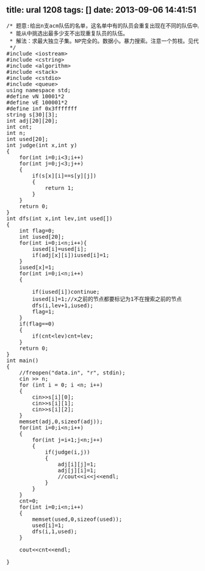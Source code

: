 title: ural 1208
tags: []
date: 2013-09-06 14:41:51
---

<pre config="brush:cpp;toolbar:false;">/* 题意:给出n支acm队伍的名单，这名单中有的队员会重复出现在不同的队伍中。问
 * 能从中挑选出最多少支不出现重复队员的队伍。
 * 解法：求最大独立子集。NP完全的。数据小。暴力搜索。注意一个剪枝。见代码
 */
#include &lt;iostream&gt;
#include &lt;cstring&gt;
#include &lt;algorithm&gt;
#include &lt;stack&gt;
#include &lt;cstdio&gt;
#include &lt;queue&gt;
using namespace std;
#define vN 10001*2
#define vE 100001*2
#define inf 0x3fffffff
string s[30][3];
int adj[20][20];
int cnt;
int n;
int used[20];
int judge(int x,int y)
{
    for(int i=0;i&lt;3;i++)
    for(int j=0;j&lt;3;j++)
    {
        if(s[x][i]==s[y][j])
        {
            return 1;
        }
    }
    return 0;
}
int dfs(int x,int lev,int used[])
{
    int flag=0;
    int iused[20];
    for(int i=0;i&lt;n;i++){
        iused[i]=used[i];
        if(adj[x][i])iused[i]=1;
    }
    iused[x]=1;
    for(int i=0;i&lt;n;i++)
    {

        if(iused[i])continue;
        iused[i]=1;//x之前的节点都要标记为1不在搜索之前的节点
        dfs(i,lev+1,iused);
        flag=1;
    }
    if(flag==0)
    {
        if(cnt&lt;lev)cnt=lev;
    }
    return 0;
}
int main()
{
    //freopen("data.in", "r", stdin);
    cin &gt;&gt; n;
    for (int i = 0; i &lt;n; i++)
    {
        cin&gt;&gt;s[i][0];
        cin&gt;&gt;s[i][1];
        cin&gt;&gt;s[i][2];
    }
    memset(adj,0,sizeof(adj));
    for(int i=0;i&lt;n;i++)
    {
        for(int j=i+1;j&lt;n;j++)
        {
            if(judge(i,j))
            {
                adj[i][j]=1;
                adj[j][i]=1;
                //cout&lt;&lt;i&lt;&lt;j&lt;&lt;endl;
            }
        }
    }
    cnt=0;
    for(int i=0;i&lt;n;i++)
    {
        memset(used,0,sizeof(used));
        used[i]=1;
        dfs(i,1,used);
    }

    cout&lt;&lt;cnt&lt;&lt;endl;

}</pre>